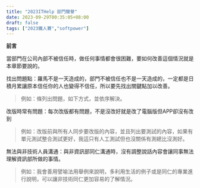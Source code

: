 ```yaml
---
title: "2023ITHelp 部門聲譽"
date: 2023-09-29T00:35:05+08:00
draft: false
tags: ["2023鐵人賽","softpower"]
---
```


**前言**

當部門在公司內部不被信任時，做任何事情都會很困難，要如何改善這個情況就是本章節要說的。

找出問題點：羅馬不是一天造成的，部門不被信任也不是一天造成的，一定都是日積月累讓原本信任你的人也變得不信任，所以要先找出關鍵點加以改善。

> 例如：條列出問題，如下方式，並依序解決。

改版時常有問題：每次改版都有問題，不是沒改好就是改了電腦版但APP卻沒有改到

> 例如：改版前與所有人同步要改版的內容，並且列出要測試的內容，如果有單元測試整合測試更好，我這只有人工測試但也沒關係有測總比沒測好。

無法與非技術人員溝通：與非資訊部同仁溝通時，沒有調整說話內容會讓同事無法理解資訊部所做的事情。

> 例如：我會善用譬喻法用舉例來說明，多利用生活的例子或是同仁的專業進行說明，可以讓非技術同仁更加容易的了解情況。
